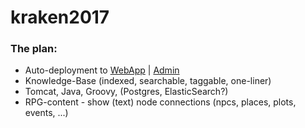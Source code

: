 # kraken2017

### The plan:

* Auto-deployment to [WebApp](https://kraken2017.herokuapp.com/) | [Admin](https://dashboard.heroku.com/apps/kraken2017/settings)
* Knowledge-Base (indexed, searchable, taggable, one-liner)
* Tomcat, Java, Groovy, (Postgres, ElasticSearch?)
* RPG-content - show (text) node connections (npcs, places, plots, events, ...)
